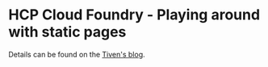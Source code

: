 # HCP Cloud Foundry - Playing around with static pages

Details can be found on the [Tiven's blog](http://tiven.wang/articles/getting-started-with-hcp-cloud-foundry/).
